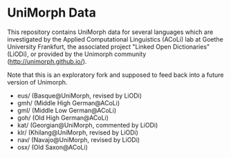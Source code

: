 UniMorph Data
=============

This repository contains UniMorph data for several languages which are investigated by the Applied Computational Linguistics (ACoLi) lab at Goethe University Frankfurt,  the associated project "Linked Open Dictionaries" (LiODi), or provided by the Unimorph community (http://unimorph.github.io/).

Note that this is an exploratory fork and supposed to feed back into a future version of Unimorph.

 - eus/ (Basque@UniMorph, revised by LiODi)
 - gmh/ (Middle High German@ACoLi)
 - gml/ (Middle Low German@ACoLi)
 - goh/ (Old High German@ACoLi)
 - kat/ (Georgian@UniMorph, commented by LiODi)
 - klr/ (Khilang@UniMorph, revised by LiODi)
 - nav/ (Navajo@UniMorph, revised by LiODi)
 - osx/ (Old Saxon@ACoLi)
